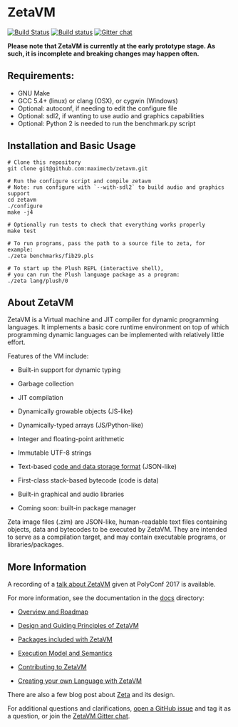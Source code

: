 # ZetaVM

[![Build Status](https://travis-ci.org/zetavm/zetavm.svg?branch=master)](https://travis-ci.org/zetavm/zetavm) [![Build status](https://ci.appveyor.com/api/projects/status/a99mx86i78vjmgln?svg=true)](https://ci.appveyor.com/project/maximecb/zetavm) [![Gitter chat](https://badges.gitter.im/zeta-vm-org/gitter.png)](https://gitter.im/zeta-vm-org/Lobby)

**Please note that ZetaVM is currently at the early prototype stage. As such,
it is incomplete and breaking changes may happen often.**

## Requirements:

- GNU Make
- GCC 5.4+ (linux) or clang (OSX), or cygwin (Windows)
- Optional: autoconf, if needing to edit the configure file
- Optional: sdl2, if wanting to use audio and graphics capabilities
- Optional: Python 2 is needed to run the benchmark.py script

## Installation and Basic Usage

```
# Clone this repository
git clone git@github.com:maximecb/zetavm.git

# Run the configure script and compile zetavm
# Note: run configure with `--with-sdl2` to build audio and graphics support
cd zetavm
./configure
make -j4

# Optionally run tests to check that everything works properly
make test

# To run programs, pass the path to a source file to zeta, for example:
./zeta benchmarks/fib29.pls

# To start up the Plush REPL (interactive shell),
# you can run the Plush language package as a program:
./zeta lang/plush/0
```

## About ZetaVM

ZetaVM is a Virtual machine and JIT compiler for dynamic programming languages.
It implements a basic core runtime environment on top of which programming
dynamic languages can be implemented with relatively little effort.

Features of the VM include:

- Built-in support for dynamic typing

- Garbage collection

- JIT compilation

- Dynamically growable objects (JS-like)

- Dynamically-typed arrays (JS/Python-like)

- Integer and floating-point arithmetic

- Immutable UTF-8 strings

- Text-based [code and data storage format](/tests/vm/ex_image.zim) (JSON-like)

- First-class stack-based bytecode (code is data)

- Built-in graphical and audio libraries

- Coming soon: built-in package manager

Zeta image files (.zim) are JSON-like, human-readable text files containing
objects, data and bytecodes to be executed by ZetaVM.
They are intended to serve as a compilation target, and may contain
executable programs, or libraries/packages.

## More Information

A recording of a [talk about ZetaVM](https://eventil.com/presentations/5dszyA) given at PolyConf 2017 is available.

For more information, see the documentation in the [docs](docs) directory:

- [Overview and Roadmap](docs/roadmap.md)

- [Design and Guiding Principles of ZetaVM](docs/design.md)

- [Packages included with ZetaVM](docs/packages.md)

- [Execution Model and Semantics](docs/exec_model.md)

- [Contributing to ZetaVM](docs/contributing.md)

- [Creating your own Language with ZetaVM](docs/new_language.md)

There are also a few blog post about [Zeta](https://pointersgonewild.com/category/zeta/) and its design.

For additional questions and clarifications, [open a GitHub issue](https://github.com/maximecb/zetavm/issues) and tag it as a question, or join the [ZetaVM Gitter chat](https://gitter.im/zeta-vm-org/Lobby).
